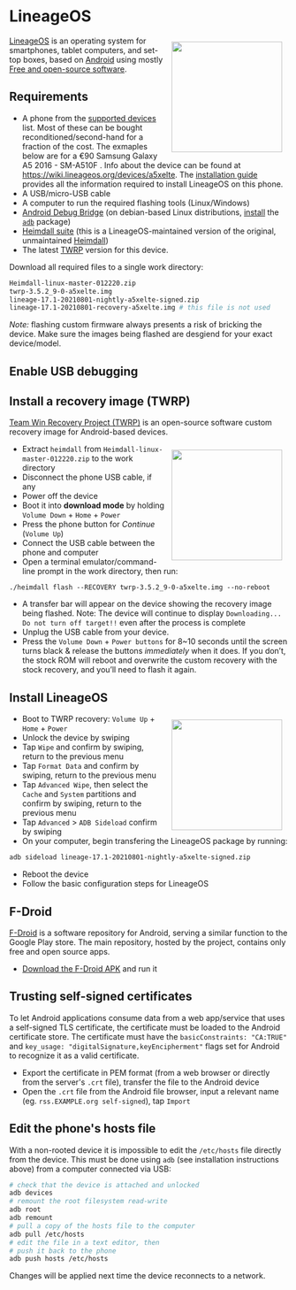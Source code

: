 # LineageOS



<img style="float: right; margin: 10px; display: inline-block;" align="top" src="https://upload.wikimedia.org/wikipedia/commons/thumb/d/df/Screenshot_LineageOS_for_microG.png/800px-Screenshot_LineageOS_for_microG.png?20171111164357" height="200"> [LineageOS](https://en.wikipedia.org/wiki/LineageOS) is an operating system for smartphones, tablet computers, and set-top boxes, based on [Android](https://en.wikipedia.org/wiki/Android_(operating_system)) using mostly [Free and open-source software](https://en.wikipedia.org/wiki/Free_and_open-source_software).





## Requirements

- A phone from the [supported devices](https://wiki.lineageos.org/devices/) list. Most of these can be bought reconditioned/second-hand for a fraction of the cost. The exmaples below are for a €90 Samsung Galaxy A5 2016 - SM-A510F . Info about the device can be found at https://wiki.lineageos.org/devices/a5xelte. The [installation guide](https://wiki.lineageos.org/devices/a5xelte/install) provides all the information required to install LineageOS on this phone.
- A USB/micro-USB cable
- A computer to run the required flashing tools (Linux/Windows)
- [Android Debug Bridge](https://en.wikipedia.org/wiki/Android_software_development#ADB) (on debian-based Linux distributions, [install](https://wiki.debian.org/PackageManagement#Installing.2C_removing.2C_upgrading_software) the [`adb`](https://packages.debian.org/buster/adb) package)
- [Heimdall suite](https://www.androidfilehost.com/?w=files&flid=304516) (this is a LineageOS-maintained version of the original, unmaintained [Heimdall](https://www.glassechidna.com.au/heimdall/))
- The latest [TWRP](https://dl.twrp.me/a5xelte/) version for this device.

Download all required files to a single work directory:

```bash
Heimdall-linux-master-012220.zip
twrp-3.5.2_9-0-a5xelte.img
lineage-17.1-20210801-nightly-a5xelte-signed.zip
lineage-17.1-20210801-recovery-a5xelte.img # this file is not used
```

_Note:_ flashing custom firmware always presents a risk of bricking the device. Make sure the images being flashed are desgiend for your exact device/model.


## Enable USB debugging


## Install a recovery image (TWRP)

[Team Win Recovery Project (TWRP)](https://en.wikipedia.org/wiki/Team_Win_Recovery_Project) is an open-source software custom recovery image for Android-based devices.


<img style="float: right; margin: 10px; display: inline-block;" align="top" src="https://www.forecovery.com/wp-content/uploads/2017/07/samsung-download-mode.jpg" height="200"> 

- Extract `heimdall` from `Heimdall-linux-master-012220.zip` to the work directory
- Disconnect the phone USB cable, if any
- Power off the device
- Boot it into **download mode** by holding `Volume Down` + `Home` + `Power`
- Press the phone button for _Continue_ (`Volume Up`)
- Connect the USB cable between the phone and computer
- Open a terminal emulator/command-line prompt in the work directory, then run:

```
./heimdall flash --RECOVERY twrp-3.5.2_9-0-a5xelte.img --no-reboot
```

- A transfer bar will appear on the device showing the recovery image being flashed. Note: The device will continue to display `Downloading... Do not turn off target!!` even after the process is complete
- Unplug the USB cable from your device.
- Press the `Volume Down` + `Power buttons` for 8~10 seconds until the screen turns black & release the buttons *immediately* when it does. If you don’t, the stock ROM will reboot and overwrite the custom recovery with the stock recovery, and you’ll need to flash it again.


## Install LineageOS

<img style="float: right; margin: 10px; display: inline-block;" align="top" src="https://uploads.tapatalk-cdn.com/20190325/0185e3df6c7f9fab5bbe63182203c65f.jpg" height="200"> 

- Boot to TWRP recovery: `Volume Up` + `Home` + `Power`
- Unlock the device by swiping
- Tap `Wipe` and confirm by swiping, return to the previous menu
- Tap `Format Data` and confirm by swiping, return to the previous menu
- Tap `Advanced Wipe`, then select the `Cache` and `System` partitions and confirm by swiping, return to the previous menu
- Tap `Advanced` > `ADB Sideload` confirm by swiping
- On your computer, begin transfering the LineageOS package by running:

```bash
adb sideload lineage-17.1-20210801-nightly-a5xelte-signed.zip
```

- Reboot the device
- Follow the basic configuration steps for LineageOS


## F-Droid

[F-Droid](https://en.wikipedia.org/wiki/F-Droid) is a software repository for Android, serving a similar function to the Google Play store. The main repository, hosted by the project, contains only free and open source apps.

- [Download the F-Droid APK](https://f-droid.org/F-Droid.apk) and run it

<!--- TODO -------
### Automatic updates
----------->


## Trusting self-signed certificates

To let Android applications consume data from a web app/service that uses a self-signed TLS certificate, the certificate must be loaded to the Android certificate store. The certificate must have the `basicConstraints: "CA:TRUE"` and `key_usage: "digitalSignature,keyEncipherment"` flags set for Android to recognize it as a valid certificate.
- Export the certificate in PEM format (from a web browser or directly from the server's `.crt` file), transfer the file to the Android device
- Open the `.crt` file from the Android file browser, input a relevant name (eg. `rss.EXAMPLE.org self-signed`), tap `Import`


## Edit the phone's hosts file

With a non-rooted device it is impossible to edit the `/etc/hosts` file directly from the device. This must be done using `adb` (see installation instructions above) from a computer connected via USB:

```bash
# check that the device is attached and unlocked
adb devices
# remount the root filesystem read-write
adb root
adb remount
# pull a copy of the hosts file to the computer
adb pull /etc/hosts
# edit the file in a text editor, then
# push it back to the phone
adb push hosts /etc/hosts
```

Changes will be applied next time the device reconnects to a network.
